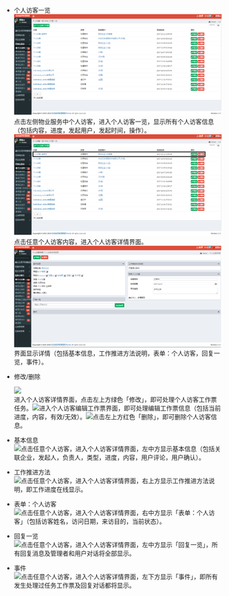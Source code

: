 * 个人访客一览![](/assets/个人访客.png)点击左侧物业服务中个人访客，进入个人访客一览，显示所有个人访客信息（包括内容，进度，发起用户，发起时间，操作）。![](/assets/个人访客1.png)点击任意个人访客内容，进入个人访客详情界面。![](/assets/个人访客2.png)界面显示详情（包括基本信息，工作推进方法说明，表单：个人访客，回复一览，事件）。

* 修改/删除

  ![](blob:https://www.gitbook.com/0cf4008b-5dc3-42d0-b3b8-02637baf5485)  
  进入个人访客详情界面，点击左上方绿色「修改」，即可处理个人访客工作票任务。![](blob:https://www.gitbook.com/ce63a2c8-f076-4c7a-b7ab-45b7246db0b9)进入个人访客编辑工作票界面，即可处理编辑工作票信息（包括当前进度，内容，有效/无效）。![](blob:https://www.gitbook.com/fdcbb4c8-64c1-4268-8618-76bd1c852a9c)点击左上方红色「删除」，即可删除个人访客信息。

* 基本信息  
  ![](blob:https://www.gitbook.com/6ee8a8c9-2434-42f2-a781-d6792a60fd85)点击任意个人访客，进入个人访客详情界面，左中方显示基本信息（包括关联企业，发起人，负责人，类型，进度，内容，用户评论，用户确认）。

* 工作推进方法  
  ![](blob:https://www.gitbook.com/924a2c07-5485-4876-8f10-ed5eed0165be)点击任意个人访客，进入个人访客详情界面，右上方显示工作推进方法说明，即工作进度在线显示。

* 表单：个人访客  
  ![](blob:https://www.gitbook.com/002fb6d3-dfda-447d-a7d9-21a761ba8f3e)点击任意个人访客，进入个人访客详情界面，右中方显示「表单：个人访客」（包括访客姓名，访问日期，来访目的，当前状态）。

* 回复一览  
  ![](blob:https://www.gitbook.com/479e940d-e432-44a6-9089-1bd87b1fd310)点击任意个人访客，进入个人访客详情界面，左中方显示「回复一览」，所有回复消息及管理者和用户对话将全部显示。

* 事件  
  ![](blob:https://www.gitbook.com/3c96b2cc-3052-413d-a955-95f5bd4ee62a)点击任意个人访客，进入个人访客详情界面，左下方显示「事件」，即所有发生处理过任务工作票及回复对话都将显示。



